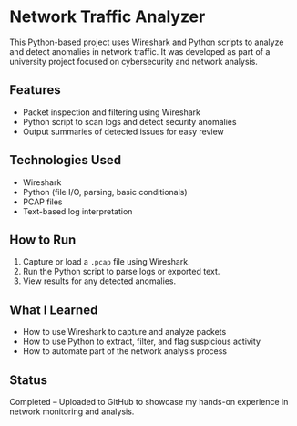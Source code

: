 # Network Traffic Analyzer

This Python-based project uses Wireshark and Python scripts to analyze and detect anomalies in network traffic. It was developed as part of a university project focused on cybersecurity and network analysis.

## Features
- Packet inspection and filtering using Wireshark
- Python script to scan logs and detect security anomalies
- Output summaries of detected issues for easy review

## Technologies Used
- Wireshark
- Python (file I/O, parsing, basic conditionals)
- PCAP files
- Text-based log interpretation

## How to Run
1. Capture or load a `.pcap` file using Wireshark.
2. Run the Python script to parse logs or exported text.
3. View results for any detected anomalies.

## What I Learned
- How to use Wireshark to capture and analyze packets
- How to use Python to extract, filter, and flag suspicious activity
- How to automate part of the network analysis process

## Status
Completed – Uploaded to GitHub to showcase my hands-on experience in network monitoring and analysis.
